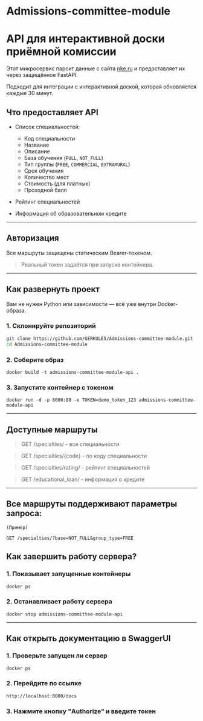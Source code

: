 # Admissions-committee-module
# API для интерактивной доски приёмной комиссии

Этот микросервис парсит данные с сайта [nke.ru](http://www.nke.ru) и предоставляет их через защищённое FastAPI.

Подходит для интеграции с интерактивной доской, которая обновляется каждые 30 минут.

## Что предоставляет API

- Список специальностей:
  - Код специальности
  - Название
  - Описание
  - База обучения (`FULL`, `NOT_FULL`)
  - Тип группы (`FREE`, `COMMERCIAL`, `EXTRAMURAL`)
  - Срок обучения
  - Количество мест
  - Стоимость (для платных)
  - Проходной балл

- Рейтинг специальностей
- Информация об образовательном кредите

---

## Авторизация

Все маршруты защищены статическим Bearer-токеном.


> Реальный токен задаётся при запуске контейнера.

---

## Как развернуть проект

Вам не нужен Python или зависимости — всё уже внутри Docker-образа.

### 1. Склонируйте репозиторий

```bash
git clone https://github.com/GERKULE5/Admissions-committee-module.git 
cd Admissions-committee-module

```
### 2. Соберите образ

```
docker build -t admissions-committee-module-api .
```

### 3. Запустите контейнер с токеном

```
docker run -d -p 8000:80 -e TOKEN=demo_token_123 admissions-committee-module-api
```
---

## Доступные маршруты


> GET /specialties/ - все специальности

> GET /specialties/{code} - по коду специальности

> GET /specialties/rating/ - рейтинг специальностей

> GET /educational_loan/ - информация о кредите
 
---

## Все маршруты поддерживают параметры запроса:
```
(Пример)

GET /specialties/?base=NOT_FULL&group_type=FREE
```

## Как завершить работу сервера?

### 1. Показывает запущенные контейнеры

```
docker ps
```

### 2. Останавливает работу сервера

```
docker stop admissions-committee-module-api
```
---

## Как открыть документацию в SwaggerUI

### 1. Проверьте запущен ли сервер

```
docker ps
```

### 2. Перейдите по ссылке

```
http://localhost:8000/docs
```

### 3. Нажмите кнопку "Authorize" и введите токен


